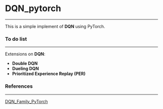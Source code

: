 # DQN_pytorch
---
This is a simple implement of **DQN** using PyTorch.

### To do list
---
Extensions on **DQN**:
- **Double DQN**
- **Dueling DQN**
- **Prioritized Experience Replay (PER)**

### References
---
[DQN_Family_PyTorch](https://github.com/kmdanielduan/DQN_Family_PyTorch)
